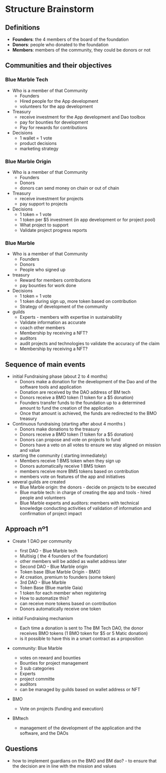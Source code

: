 # Structure Brainstorm
## Definitions
- **Founders**: the 4 members of the board of the foundation
- **Donors**: people who donated to the foundation
- **Members**: members of the community, they could be donors or not

## Communities and their objectives

### Blue Marble Tech
- Who is a member of that Community
  - Founders
  - Hired people for the App development
  - volunteers for the app development
- Treasury
  - receive investment for the App development and Dao toolbox
  - pay for bounties for development
  - Pay for rewards for contributions
- Decisions
  - 1 wallet = 1 vote
  - product decisions
  - marketing strategy

### Blue Marble Origin
- Who is a member of that Community
  - Founders
  - Donors
   - donors can send money on chain or out of chain
- Treasury
  - receive investment for projects 
  - pay support to projects
- Decisions 
  - 1 token = 1 vote
  - 1 token per $5 investment (in app development or for project pool)
  - What project to support
  - Validate project progress reports

### Blue Marble
- Who is a member of that Community
  - Founders
  - Donors
  - People who signed up
- treasury
  - Reward for members contributions
  - pay bounties for work done 
- Decisions
  - 1 token = 1 vote
  - 1 token during sign up, more token based on contribution
  - Strategy of development of the community
- guilds
  - Experts - members with expertise in sustainability 
   - Validate information as accurate 
   - coach other members 
   - Membership by receiving a NFT?
  - auditors 
   - audit projects and technologies to validate the accuracy of the claim 
   - Membership by receiving a NFT?


## Sequence of main events 

* initial Fundraising phase (about 2 to 4 months)
  * Donors make a donation for the development of the Dao and of the software tools and application
  * Donation are received by the DAO address of BM tech
  * Donors receive a BMO token (1 token for a $5 donation)
  * Founders transfer funds to the foundation up to a determined amount to fund the creation of the application 
  * Once that amount is achieved, the funds are redirected to the BMO treasury
* Continuous fundraising (starting after about 4 months )
  * Donors make donations to the treasury
  * Donors receive a BMO token (1 token for a $5 donation)
  * Donors can propose and vote on projects to fund
  * Donors have a veto on all votes to ensure we stay aligned on mission and value
* starting the community ( starting immediately)
  * Members receive 1 BMS token when they sign up
  * Donors automatically receive 1 BMS token
  * members receive more BMS tokens based on contribution
  * members vote on features of the app and initiatives
* several guilds are created 
  * Blue Marble origin: the donors - decide on projects to be executed
  * Blue marble tech: in charge of creating the app and tools - hired people and volunteers
  * Blue Marble experts and auditors: members with technical knowledge conducting activities of validation of information and confirmation of project impact


## Approach nº1
- Create 1 DAO per community
  - first DAO - Blue Marble tech
   - Multisig ( the 4  founders of the foundation)
   - other members will be added as wallet address later
  - Second DAO - Blue Marble origin
   - Token base (Blue Marble Origin - BMO)
   - At creation, premium to founders (some token)
  - 3rd DAO - Blue Marble
   - Token Base (Blue marble Gaia)
   - 1 token for each member when registering 
    - How to automatize this?
   - can receive more tokens based on contribution
   - Donors automatically receive one token 

- initial Fundraising mechanism
  - Each time a donation is sent to The BM Tech DAO, the donor receives BMO tokens (1 BMO token for $5 or 5 Matic  donation)
   - is it possible to have this in a smart contract as a proposition
- community: Blue Marble 
  - votes on reward and bounties
  - Bounties for project management
  - 3 sub categories
   - Experts 
   - project committe
   - auditors
   - can be managed by guilds based on wallet address or NFT 
- BMO
  - Vote on projects (funding and execution)
- BMtech
  - management of the development of the application and the software, and the DAOs 

## Questions
- how to implement guardians on the BMO and BM dao? - to ensure that the decision are in line with the mission and values
